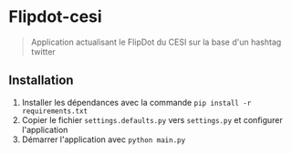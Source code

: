 # Flipdot-cesi

> Application actualisant le FlipDot du CESI sur la base d'un hashtag twitter

## Installation

1. Installer les dépendances avec la commande `pip install -r requirements.txt`
2. Copier le fichier `settings.defaults.py` vers `settings.py` et configurer l'application
3. Démarrer l'application avec `python main.py`

